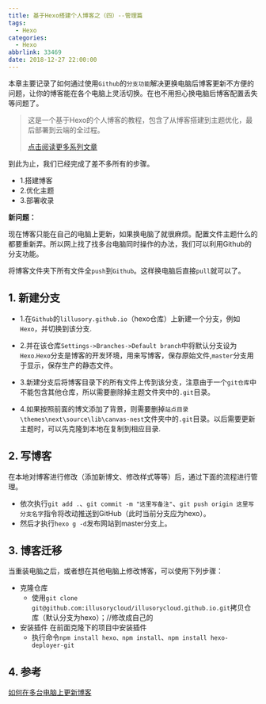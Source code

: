 ```yaml
---
title: 基于Hexo搭建个人博客之（四）--管理篇
tags:
  - Hexo
categories:
  - Hexo
abbrlink: 33469
date: 2018-12-27 22:00:00
---
```


本章主要记录了如何通过使用`Github`的`分支功能`解决更换电脑后博客更新不方便的问题，让你的博客能在各个电脑上灵活切换。在也不用担心换电脑后博客配置丢失等问题了。

<!--more-->

> 这是一个基于Hexo的个人博客的教程，包含了从博客搭建到主题优化，最后部署到云端的全过程。
>
> [点击阅读更多系列文章](https://www.lixueduan.com/tags/Hexo/)

到此为止，我们已经完成了差不多所有的步骤。

* 1.搭建博客
* 2.优化主题
* 3.部署收录

**新问题：**

​	现在博客只能在自己的电脑上更新，如果换电脑了就很麻烦。配置文件主题什么的都要重新弄。所以网上找了找多台电脑同时操作的办法，我们可以利用Github的分支功能。

​	将博客文件夹下所有文件全`push`到`Github`。这样换电脑后直接`pull`就可以了。

## 1. 新建分支

* 1.在`Github`的`lillusory.github.io`（hexo仓库）上新建一个分支，例如`Hexo`，并切换到该分支.

* 2.并在该仓库`Settings->Branches->Default branch`中将默认分支设为`Hexo`.`Hexo`分支是博客的开发环境，用来写博客，保存原始文件,`master`分支用于显示，保存生产的静态文件。

* 3.新建分支后将博客目录下的所有文件上传到该分支，注意由于一个`git仓库`中不能包含其他仓库，所以需要删除掉主题文件夹中的`.git`目录。

* 4.如果按照前面的博文添加了背景，则需要删掉`站点目录\themes\next\source\lib\canvas-nest`文件夹中的`.git`目录。以后需要更新主题时，可以先克隆到本地在复制到相应目录.

## 2. 写博客

在本地对博客进行修改（添加新博文、修改样式等等）后，通过下面的流程进行管理。

* 依次执行`git add .`、`git commit -m "这里写备注"`、`git push origin 这里写分支名字`指令将改动推送到GitHub（此时当前分支应为hexo）。
* 然后才执行`hexo g -d`发布网站到master分支上。

## 3. 博客迁移

当重装电脑之后，或者想在其他电脑上修改博客，可以使用下列步骤：

* 克隆仓库
  * 使用`git clone git@github.com:illusorycloud/illusorycloud.github.io.git`拷贝仓库（默认分支为hexo）；//修改成自己的
* 安装插件 在前面克隆下的项目中安装插件
  * 执行命令`npm install hexo、npm install`、`npm install hexo-deployer-git`

## 4. 参考

[如何在多台电脑上更新博客](https://blog.csdn.net/qq_25560423/article/details/53785707)



